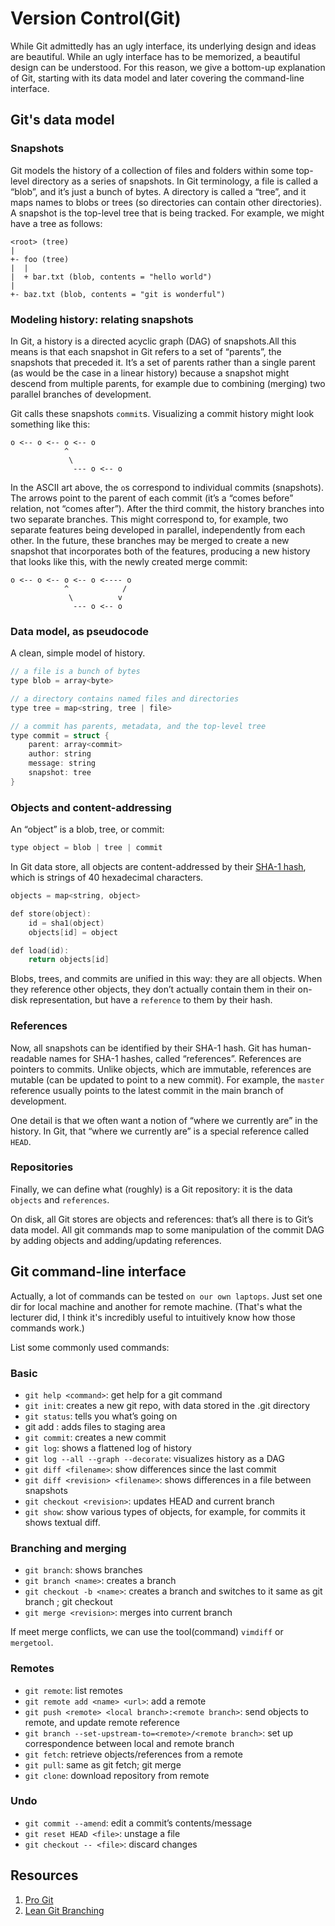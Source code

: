 # Version Control(Git)

While Git admittedly has an ugly interface, its underlying design and ideas are beautiful.
While an ugly interface has to be memorized, a beautiful design can be understood. 
For this reason, we give a bottom-up explanation of Git, starting with its data model 
and later covering the command-line interface. 


## Git's data model

### Snapshots

Git models the history of a collection of files and folders within some top-level
directory as a series of snapshots. In Git terminology, a file is called a “blob”,
and it’s just a bunch of bytes. A directory is called a “tree”, and it maps names 
to blobs or trees (so directories can contain other directories). A snapshot is the top-level tree 
that is being tracked. For example, we might have a tree as follows:

```
<root> (tree)
|
+- foo (tree)
|  |
|  + bar.txt (blob, contents = "hello world")
|
+- baz.txt (blob, contents = "git is wonderful")
```

### Modeling history: relating snapshots

In Git, a history is a directed acyclic graph (DAG) of snapshots.All this means is that 
each snapshot in Git refers to a set of “parents”, the snapshots that preceded it. It’s 
a set of parents rather than a single parent (as would be the case in a linear history) 
because a snapshot might descend from multiple parents, for example due to combining (merging) 
two parallel branches of development.

Git calls these snapshots `commit`s. Visualizing a commit history might look something like this:

```
o <-- o <-- o <-- o
            ^
             \
              --- o <-- o
```
In the ASCII art above, the `o`s correspond to individual commits (snapshots). The arrows point to 
the parent of each commit (it’s a “comes before” relation, not “comes after”). After the third commit, 
the history branches into two separate branches. This might correspond to, for example, two separate 
features being developed in parallel, independently from each other. In the future, these branches may 
be merged to create a new snapshot that incorporates both of the features, producing a new history that looks 
like this, with the newly created merge commit:

```
o <-- o <-- o <-- o <---- o
            ^            /
             \          v
              --- o <-- o
```

### Data model, as pseudocode

A clean, simple model of history.

```cpp
// a file is a bunch of bytes
type blob = array<byte>

// a directory contains named files and directories
type tree = map<string, tree | file>

// a commit has parents, metadata, and the top-level tree
type commit = struct {
    parent: array<commit>
    author: string
    message: string
    snapshot: tree
}
```
### Objects and content-addressing

An “object” is a blob, tree, or commit:

```cpp
type object = blob | tree | commit
```

In Git data store, all objects are content-addressed by their [SHA-1 hash](https://en.wikipedia.org/wiki/SHA-1),
which is strings of 40 hexadecimal characters.

```cpp
objects = map<string, object>

def store(object):
    id = sha1(object)
    objects[id] = object

def load(id):
    return objects[id]
```

Blobs, trees, and commits are unified in this way: they are all objects. 
When they reference other objects, they don’t actually contain them in their on-disk 
representation, but have a `reference` to them by their hash. 

### References

Now, all snapshots can be identified by their SHA-1 hash. Git has human-readable names for SHA-1 hashes,
called “references”. References are pointers to commits. Unlike objects, which are immutable, 
references are mutable (can be updated to point to a new commit). For example, the `master` reference 
usually points to the latest commit in the main branch of development.

One detail is that we often want a notion of “where we currently are” in the history. In Git, 
that “where we currently are” is a special reference called `HEAD`.

### Repositories

Finally, we can define what (roughly) is a Git repository: it is the data `objects` and `references`.

On disk, all Git stores are objects and references: that’s all there is to Git’s data model. 
All git commands map to some manipulation of the commit DAG by adding objects and adding/updating references.

## Git command-line interface 

Actually, a lot of commands can be tested `on our own laptops`. Just set one dir for local machine and another for remote machine. (That's what the lecturer did, I think it's incredibly useful to intuitively know how those commands
work.)

List some commonly used commands:

### Basic

- `git help <command>`: get help for a git command
- `git init`: creates a new git repo, with data stored in the .git directory
- `git status`: tells you what’s going on
- git add <filename>: adds files to staging area
- `git commit`: creates a new commit
- `git log`: shows a flattened log of history
- `git log --all --graph --decorate`: visualizes history as a DAG
- `git diff <filename>`: show differences since the last commit
- `git diff <revision> <filename>`: shows differences in a file between snapshots
- `git checkout <revision>`: updates HEAD and current branch
- `git show`: show various types of objects, for example, for commits it shows
            textual diff.

### Branching and merging

- `git branch`: shows branches
- `git branch <name>`: creates a branch
- `git checkout -b <name>`: creates a branch and switches to it
         same as git branch <name>; git checkout <name>
- `git merge <revision>`: merges into current branch

If meet merge conflicts, we can use the tool(command) `vimdiff` or `mergetool`.

### Remotes

- `git remote`: list remotes
- `git remote add <name> <url>`: add a remote
- `git push <remote> <local branch>:<remote branch>`: send objects to remote, and update remote reference
- `git branch --set-upstream-to=<remote>/<remote branch>`: set up correspondence between local and remote branch
- `git fetch`: retrieve objects/references from a remote
- `git pull`: same as git fetch; git merge
- `git clone`: download repository from remote

### Undo 

- `git commit --amend`: edit a commit’s contents/message
- `git reset HEAD <file>`: unstage a file
- `git checkout -- <file>`: discard changes

## Resources

1. [Pro Git](https://git-scm.com/book/en/v2)
2. [Lean Git Branching](https://learngitbranching.js.org/)
